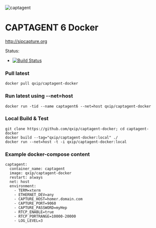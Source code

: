 ![captagent](http://i.imgur.com/3kEIR.png)

# CAPTAGENT 6 Docker
http://sipcapture.org

Status: 

* [![Build Status](https://travis-ci.org/QXIP/captagent-docker.svg?branch=master)](https://travis-ci.org/QXIP/homer-docker)

 
### Pull latest
```
docker pull qxip/captagent-docker
```

### Run latest using --net=host
```
docker run -tid --name captagent6 --net=host qxip/captagent-docker
```

### Local Build & Test
```
git clone https://github.com/qxip/captagent-docker; cd captagent-docker
docker build --tag="qxip/captagent-docker:local" ./
docker run --net=host -t -i qxip/captagent-docker:local
```

### Example docker-compose content
```
captagent:
  container_name: captagent
  image: qxip/captagent-docker
  restart: always
  net: host
  environment:
    - TERM=xterm
    - ETHERNET_DEV=any
    - CAPTURE_HOST=homer.domain.com
    - CAPTURE_PORT=9060
    - CAPTURE_PASSWORD=myHep
    - RTCP_ENABLE=true
    - RTCP_PORTRANGE=10000-20000
    - LOG_LEVEL=3
```


